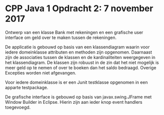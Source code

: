 # CPP Java 1 Opdracht 2: 7 november 2017
Ontwerp van een klasse Bank met rekeningen en een grafische user interface om geld over te maken tussen de rekeningen.

De applicatie is gebouwd op basis van een klassendiagram waarin voor iedere domeinklasse attributen en methoden
zijn opgenomen. Daarnaast zijn de associaties tussen de klassen en de kardinaliteiten weergegeven in het klassendiagram. 
De klassen zijn robuust in de zin dat het niet mogelijk is meer geld op te nemen of over te boeken dan het saldo bedraagd. 
Overige Excepties worden niet afgevangen.

Voor iedere domeinklasse is er een Junit testklasse opgenomen in een apparte testpackage.

De grafische interface is gebouwd op basis van javax.swing.JFrame met Window Builder in Eclipse. Hierin zijn aan ieder knop
event handlers toegevoegd.
